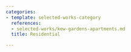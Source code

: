 ```yaml
---
categories:
- template: selected-works-category
  references:
  - selected-works/kew-gardens-apartments.md
  title: Residential

---
```

